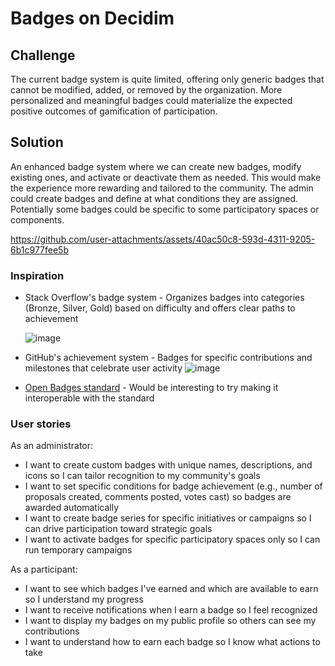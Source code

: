 # Badges on Decidim

## Challenge
The current badge system is quite limited, offering only generic badges that cannot be modified, added, or removed by the organization. More personalized and meaningful badges could materialize the expected positive outcomes of gamification of participation.

## Solution
An enhanced badge system where we can create new badges, modify existing ones, and activate or deactivate them as needed. This would make the experience more rewarding and tailored to the community.
The admin could create badges and define at what conditions they are assigned. Potentially some badges could be specific to some participatory spaces or components.


https://github.com/user-attachments/assets/40ac50c8-593d-4311-9205-6b1c977fee5b

### Inspiration
- Stack Overflow's badge system - Organizes badges into categories (Bronze, Silver, Gold) based on difficulty and offers clear paths to achievement

  ![image](https://github.com/user-attachments/assets/00ed072e-f2bb-4c2b-8e9c-3481b62bdeaf)
- GitHub's achievement system - Badges for specific contributions and milestones that celebrate user activity
  ![image](https://github.com/user-attachments/assets/c33085f8-f60e-4559-80ba-5f03c69f5d69)
- [Open Badges standard](https://openbadges.org/) - Would be interesting to try making it interoperable with the standard

### User stories

As an administrator:
- I want to create custom badges with unique names, descriptions, and icons so I can tailor recognition to my community's goals
- I want to set specific conditions for badge achievement (e.g., number of proposals created, comments posted, votes cast) so badges are awarded automatically
- I want to create badge series for specific initiatives or campaigns so I can drive participation toward strategic goals
- I want to activate badges for specific participatory spaces only so I can run temporary campaigns

As a participant:
- I want to see which badges I've earned and which are available to earn so I understand my progress
- I want to receive notifications when I earn a badge so I feel recognized
- I want to display my badges on my public profile so others can see my contributions
- I want to understand how to earn each badge so I know what actions to take

